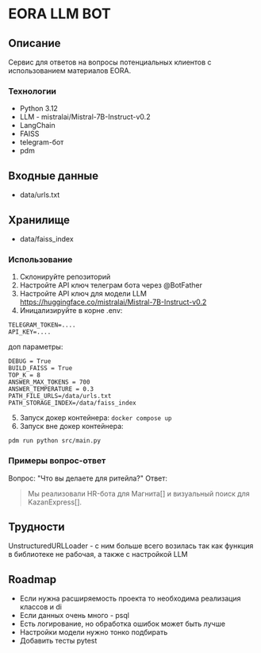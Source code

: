 # EORA LLM BOT

## Описание
Сервис для ответов на вопросы потенциальных клиентов с использованием материалов EORA.

### Технологии
- Python 3.12
- LLM - mistralai/Mistral-7B-Instruct-v0.2
- LangChain
- FAISS
- telegram-бот
- pdm
## Входные данные
- data/urls.txt
## Хранилище
- data/faiss_index
### Использование
1. Склонируйте репозиторий
2. Настройте API ключ телеграм бота через @BotFather
3. Настройте API ключ для модели LLM https://huggingface.co/mistralai/Mistral-7B-Instruct-v0.2
4. Иницализируйте в корне .env:
```
TELEGRAM_TOKEN=....
API_KEY=....
```
доп параметры:
```
DEBUG = True
BUILD_FAISS = True
TOP_K = 8
ANSWER_MAX_TOKENS = 700
ANSWER_TEMPERATURE = 0.3
PATH_FILE_URLS=/data/urls.txt
PATH_STORAGE_INDEX=/data/faiss_index
```
5. Запуск докер контейнера:
```docker compose up```
6. Запуск вне докер контейнера:
```pdm install
pdm run python src/main.py
```
### Примеры вопрос-ответ
Вопрос: "Что вы делаете для ритейла?"
Ответ:
> Мы реализовали HR-бота для Магнита[] и визуальный поиск для KazanExpress[].

## Трудности
UnstructuredURLLoader - с ним больше всего возилась так как функция в библиотеке не рабочая,
а также с настройкой LLM
## Roadmap
- Если нужна расширяемость проекта то необходима реализация классов и di
- Если данных очень много - psql
- Есть логирование, но обработка ошибок может быть лучше
- Настройки модели нужно тонко подбирать
- Добавить тесты pytest
